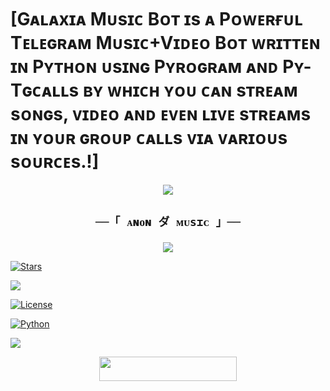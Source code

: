 # [Gᴀʟᴀxɪᴀ  Mᴜsɪᴄ Bᴏᴛ ɪs ᴀ Pᴏᴡᴇʀғᴜʟ Tᴇʟᴇɢʀᴀᴍ Mᴜsɪᴄ+Vɪᴅᴇᴏ Bᴏᴛ ᴡʀɪᴛᴛᴇɴ ɪɴ Pʏᴛʜᴏɴ ᴜsɪɴɢ Pʏʀᴏɢʀᴀᴍ ᴀɴᴅ Pʏ-Tɢᴄᴀʟʟs ʙʏ ᴡʜɪᴄʜ ʏᴏᴜ ᴄᴀɴ sᴛʀᴇᴀᴍ sᴏɴɢs, ᴠɪᴅᴇᴏ ᴀɴᴅ ᴇᴠᴇɴ ʟɪᴠᴇ sᴛʀᴇᴀᴍs ɪɴ ʏᴏᴜʀ ɢʀᴏᴜᴘ ᴄᴀʟʟs ᴠɪᴀ ᴠᴀʀɪᴏᴜs sᴏᴜʀᴄᴇs.!]
<p align="center">

  <img src="https://telegra.ph/file/36c9b27a5669c8cc888c6.jpg">

<h2 align="center">

    ──「 ᴀɴᴏɴ ダ ᴍᴜsɪᴄ 」──

</h2>

<p align="center">

  <img src="https://telegra.ph/file/56d1760224589ee370186.jpg">

</p>

<p align="center">

<a href="https://github.com/EDWARDE-ELRIC39/GALAXIA-MUSIC/stargazers"><img src="https://img.shields.io/github/stars/AnonymousX1025/AnonXMusic?color=black&logo=github&logoColor=black&style=for-the-badge" alt="Stars" /></a>

<a href="https:https://github.com/EDWARDE-ELRIC39/GALAXIA-MUSIC/network/members"> <img src="https://img.shields.io/github/forks/EDWARDE-ELRIC39/GALAXIA-MUSIC?color=black&logo=github&logoColor=black&style=for-the-badge" /></a>

<a href="https://github.com/EDWARDE-ELRIC39/GALAXIA-MUSIC/blob/master/LICENSE"> <img src="https://img.shields.io/badge/License-MIT-blueviolet?style=for-the-badge" alt="License" /> </a>

<a href="https://www.python.org/"> <img src="https://img.shields.io/badge/Written%20in-Python-orange?style=for-the-badge&logo=python" alt="Python" /> </a>

<a href="https://github.com/EDWARDE-ELRIC39/GALAXIA-MUSIC/commits/AnonymousX1025"> <img src="https://img.shields.io/github/last-commit/EDWARDE-ELRIC39/GALAXIA-MUSIC?color=blue&logo=github&logoColor=green&style=for-the-badge" /></a>

</p>


</h3>

<p align="center"><a href="https://dashboard.heroku.com/new?template=https://github.com/EDWARDE-ELRIC39/GALAXIA-MUSIC"> <img src="https://img.shields.io/badge/Deploy%20On%20Heroku-black?style=for-the-badge&logo=heroku" width="220" height="38.45"/></a></p>

<h3 align="center">




